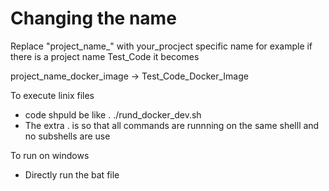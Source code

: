 # Changing the name

Replace "project_name_" with your_procject specific name for example
if there is a project name Test_Code it becomes

project_name_docker_image -> Test_Code_Docker_Image


To execute linix files 

-  code shpuld be like . ./rund_docker_dev.sh
-  The extra . is so that all commands are runnning on the same shelll and no subshells are use

To run on windows 

- Directly run the bat file